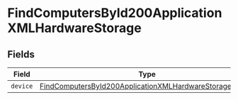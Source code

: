 # FindComputersById200ApplicationXMLHardwareStorage


## Fields

| Field                                                                                                                                         | Type                                                                                                                                          | Required                                                                                                                                      | Description                                                                                                                                   |
| --------------------------------------------------------------------------------------------------------------------------------------------- | --------------------------------------------------------------------------------------------------------------------------------------------- | --------------------------------------------------------------------------------------------------------------------------------------------- | --------------------------------------------------------------------------------------------------------------------------------------------- |
| `device`                                                                                                                                      | [FindComputersById200ApplicationXMLHardwareStorageDevice](../../models/operations/findcomputersbyid200applicationxmlhardwarestoragedevice.md) | :heavy_minus_sign:                                                                                                                            | N/A                                                                                                                                           |